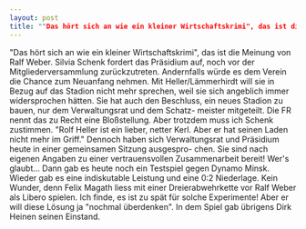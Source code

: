 ```yaml
---
layout: post
title: ""Das hört sich an wie ein kleiner Wirtschaftskrimi", das ist die Meinung von Ralf Weber."
---
```


"Das hört sich an wie ein kleiner Wirtschaftskrimi", das ist die Meinung von Ralf Weber. Silvia Schenk fordert das Präsidium auf, noch vor der Mitgliederversammlung zurückzutreten. Andernfalls würde es dem Verein die Chance zum Neuanfang nehmen. Mit Heller/Lämmerhirdt will sie in Bezug auf das Stadion nicht mehr sprechen, weil sie sich angeblich immer widersprochen hätten. Sie hat auch den Beschluss, ein neues Stadion zu bauen, nur dem Verwaltungsrat und dem Schatz- meister mitgeteilt. Die FR nennt das zu Recht eine Bloßstellung. Aber trotzdem muss ich Schenk zustimmen. "Rolf Heller ist ein lieber, netter Kerl. Aber er hat seinen Laden nicht mehr im Griff." Dennoch haben sich Verwaltungsrat und Präsidium heute in einer gemeinsamen Sitzung ausgespro- chen. Sie sind nach eigenen Angaben zu einer vertrauensvollen Zusammenarbeit bereit! Wer's glaubt... Dann gab es heute noch ein Testspiel gegen Dynamo Minsk. Wieder gab es eine indiskutable Leistung und eine 0:2 Niederlage. Kein Wunder, denn Felix Magath liess mit einer Dreierabwehrkette vor Ralf Weber als Libero spielen. Ich finde, es ist zu spät für solche Experimente! Aber er will diese Lösung ja "nochmal überdenken". In dem Spiel gab übrigens Dirk Heinen seinen Einstand.
